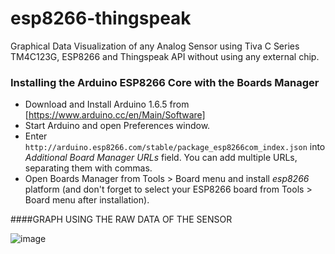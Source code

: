 # esp8266-thingspeak
[graph]:images/analogGraph.png

Graphical Data Visualization of any Analog Sensor using Tiva C Series TM4C123G, ESP8266 and Thingspeak API without using any external chip.

### Installing the Arduino ESP8266 Core with the Boards Manager ###

- Download and Install Arduino 1.6.5 from [https://www.arduino.cc/en/Main/Software]
- Start Arduino and open Preferences window.
- Enter ```http://arduino.esp8266.com/stable/package_esp8266com_index.json``` into *Additional Board Manager URLs* field. You can add multiple URLs, separating them with commas.
- Open Boards Manager from Tools > Board menu and install *esp8266* platform (and don't forget to select your ESP8266 board from Tools > Board menu after installation).

####GRAPH USING THE RAW DATA OF THE SENSOR

![image][graph]
